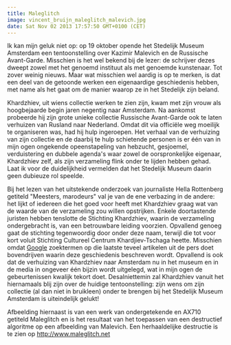 ```yaml
---
title: Maleglitch
image: vincent_bruijn_maleglitch_malevich.jpg
date: Sat Nov 02 2013 17:57:50 GMT+0100 (CET)
---
```


Ik kan mijn geluk niet op: op 19 oktober opende het Stedelijk Museum Amsterdam een tentoonstelling over Kazimir Malevich en de Russische Avant-Garde. Misschien is het wel bekend bij de lezer: de schrijver dezes dweept zowel met het genoemd instituut als met genoemde kunstenaar. Tot zover weinig nieuws. Maar wat misschien wel aardig is op te merken, is dat een deel van de getoonde werken een eigenaardige geschiedenis hebben, met name als het gaat om de manier waarop ze in het Stedelijk zijn beland.

Khardzhiev, uit wiens collectie werken te zien zijn, kwam met zijn vrouw als hoogbejaarde begin jaren negentig naar Amsterdam. Na aankomst probeerde hij zijn grote unieke collectie Russische Avant-Garde ook te laten verhuizen van Rusland naar Nederland. Omdat dit via officiële weg moeilijk te organiseren was, had hij hulp ingeroepen. Het verhaal van de verhuizing van zijn collectie en de daarbij te hulp schietende personen is er één van in mijn ogen ongekende opeenstapeling van hebzucht, gesjoemel, verduistering en dubbele agenda's waar zowel de oorspronkelijke eigenaar, Khardzhiev zelf, als zijn verzameling flink onder te lijden hebben gehad. Laat ik voor de duidelijkheid vermelden dat het Stedelijk Museum daarin geen dubieuze rol speelde.

Bij het lezen van het uitstekende onderzoek van journaliste Hella Rottenberg getiteld "Meesters, marodeurs" val je van de ene verbazing in de andere: het lijkt of iedereen die het goed voor heeft met Khardzhiev graag wat van de waarde van de verzameling zou willen opstrijken. Enkele doortastende juristen hebben tenslotte de Stichting Khardzhiev, waarin de verzameling ondergebracht is, van een betrouwbare leiding voorzien. Opvallend genoeg gaat de stichting tegenwoordig door onder deze naam, terwijl die tot voor kort voluit Stichting Cultureel Centrum Khardjiev-Tschaga heette. Misschien omdat <a href="https://www.google.nl/search?q=Stichting+Cultureel+Centrum+Khardjiev-Tschaga&oq=Stichting+Cultureel+Centrum+Khardjiev-Tschaga&ie=UTF-8" target="_blank">Google</a> zoektermen op die laatste teveel artikelen uit de pers doet bovendrijven waarin deze geschiedenis beschreven wordt. Opvallend is ook dat de verhuizing van Khardzhiev naar Amsterdam nu in het museum en in de media in ongeveer één bijzin wordt uitgelegd, wat in mijn ogen de gebeurtenissen kwalijk tekort doet. Desalniettemin zal Khardzhiev vanuit het hiernamaals blij zijn over de huidige tentoonstelling: zijn wens om zijn collectie (al dan niet in bruikleen) onder te brengen bij het Stedelijk Museum Amsterdam is uiteindelijk gelukt!

Afbeelding hiernaast is van een werk van ondergetekende en AX710 getiteld Maleglitch en is het resultaat van het toepassen van een destructief algoritme op een afbeelding van Malevich. Een herhaaldelijke destructie is te zien op <a href="http://www.maleglitch.net" target="_blank">http://www.maleglitch.net</a>
